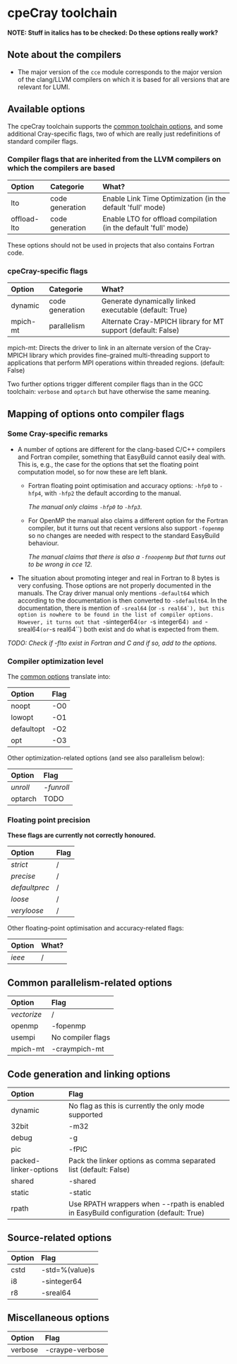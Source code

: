 # cpeCray toolchain

**NOTE: Stuff in italics has to be checked: Do these options really work?**

## Note about the compilers

  * The major version of the `cce` module corresponds to the major version of
    the clang/LLVM compilers on which it is based for all versions that are
    relevant for LUMI.


## Available options

The cpeCray toolchain supports the [common toolchain options](toolchain_common.md),
and some additional Cray-specific flags, two of which are
really just redefinitions of standard compiler flags.

### Compiler flags that are inherited from the LLVM compilers on which the compilers are based

| Option      | Categorie       | What?                                                           |
|:------------|:----------------|:----------------------------------------------------------------|
| lto         | code generation | Enable Link Time Optimization (in the default 'full' mode)      |
| offload-lto | code generation | Enable LTO for offload compilation (in the default 'full' mode) |

These options should not be used in projects that also contains Fortran code.


### cpeCray-specific flags

| Option   | Categorie       | What?                                                                     |
|:---------|:----------------|:--------------------------------------------------------------------------|
| dynamic  | code generation | Generate dynamically linked executable (default: True)                    |
| mpich-mt | parallelism     | Alternate Cray-MPICH library for MT support (default: False)              |

mpich-mt: Directs the driver to link in an alternate version of the Cray-MPICH
library which provides fine-grained multi-threading support to applications that
perform MPI operations within threaded regions. (default: False)

Two further options trigger different compiler flags than in the GCC toolchain: ``verbose``
and ``optarch`` but have otherwise the same meaning.


## Mapping of options onto compiler flags

### Some Cray-specific remarks

  * A number of options are different for the clang-based C/C++ compilers and Fortran
    compiler, something that EasyBuild cannot easily deal with. This is, e.g., the
    case for the options that set the floating point computation model, so for now
    these are left blank.

      * Fortran floating point optimisation and accuracy options: ``-hfp0`` to ``-hfp4``,
        with ``-hfp2`` the default according to the manual.

        *The manual only claims ``-hfp0`` to ``-hfp3``.*

      * For OpenMP the manual also claims a different option for the Fortran compiler,
        but it turns out that recent versions also support ``-fopenmp`` so no changes
        are needed with respect to the standard EasyBuild behaviour.

        *The manual claims that there is also a ``-fnoopenmp`` but that turns out to
        be wrong in cce 12.*

  * The situation about promoting integer and real in Fortran to 8 bytes is very confusing.
    Those options are not properly documented in the manuals. The Cray driver manual
    only mentions ``-default64`` which according to the documentation is then converted
    to ``-sdefault64``. In the documentation, there is mention of ``-sreal64`` (or
    ``-s real64`), but this option is nowhere to be found in the list of compiler options.
    However, it turns out that ``-sinteger64``(or ``-s integer64``) and ``-sreal64``
    (or ``-s real64``) both exist and do what is expected from them.

*TODO: Check if -flto exist in Fortran and C and if so, add to the options.*


### Compiler optimization level

The [common options](toolchain_common.md) translate into:

| Option     | Flag |
|:-----------|:-----|
| noopt      | -O0  |
| lowopt     | -O1  |
| defaultopt | -O2  |
| opt        | -O3  |

Other optimization-related options (and see also parallelism below):

| Option   | Flag       |
|:---------|:-----------|
| *unroll* | *-funroll* |
| optarch  | TODO       |


### Floating point precision

**These flags are currently not correctly honoured.**

| Option        | Flag |
|:--------------|:-----|
| *strict*      | /    |
| *precise*     | /    |
| *defaultprec* | /    |
| *loose*       | /    |
| *veryloose*   | /    |

Other floating-point optimisation and accuracy-related flags:

| Option   | What? |
|:---------|:------|
| *ieee*   | /     |


## Common parallelism-related options

| Option      | Flag              |
|:------------|:------------------|
| *vectorize* | /                 |
| openmp      | -fopenmp          |
| usempi      | No compiler flags |
| mpich-mt    | -craympich-mt     |


## Code generation and linking options

| Option                | Flag                                                                                  |
|:----------------------|:--------------------------------------------------------------------------------------|
| dynamic               | No flag as this is currently the only mode supported                                  |
| 32bit                 | -m32                                                                                  |
| debug                 | -g                                                                                    |
| pic                   | -fPIC                                                                                 |
| packed-linker-options | Pack the linker options as comma separated list (default: False)                      |
| shared                | -shared                                                                               |
| static                | -static                                                                               |
| rpath                 | Use RPATH wrappers when --rpath is enabled in EasyBuild configuration (default: True) |


## Source-related options

| Option | Flag           |
|:-------|:---------------|
| cstd   | -std=%(value)s |
| i8     | -sinteger64    |
| r8     | -sreal64       |


## Miscellaneous options

| Option         | Flag            |
|:---------------|:----------------|
| verbose        | -craype-verbose |


